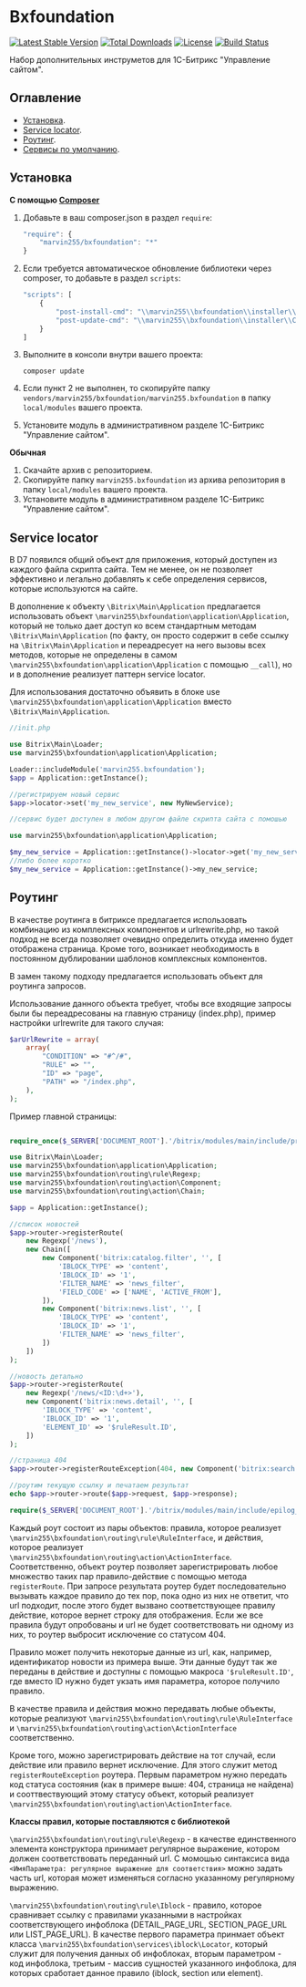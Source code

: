 # Bxfoundation

[![Latest Stable Version](https://poser.pugx.org/marvin255/bxfoundation/v/stable.png)](https://packagist.org/packages/marvin255/bxfoundation)
[![Total Downloads](https://poser.pugx.org/marvin255/bxfoundation/downloads.png)](https://packagist.org/packages/marvin255/bxfoundation)
[![License](https://poser.pugx.org/marvin255/bxfoundation/license.svg)](https://packagist.org/packages/marvin255/bxfoundation)
[![Build Status](https://travis-ci.org/marvin255/bxfoundation.svg?branch=master)](https://travis-ci.org/marvin255/bxfoundation)

Набор дополнительных инструметов для 1С-Битрикс "Управление сайтом".



## Оглавление

* [Установка](#Установка).
* [Service locator](#Service-locator).
* [Роутинг](#Роутинг).
* [Сервисы по умолчанию](#Сервисы-по-умолчанию).



## Установка

**С помощью [Composer](https://getcomposer.org/doc/00-intro.md)**

1. Добавьте в ваш composer.json в раздел `require`:

    ```javascript
    "require": {
        "marvin255/bxfoundation": "*"
    }
    ```

2. Если требуется автоматическое обновление библиотеки через composer, то добавьте в раздел `scripts`:

    ```javascript
    "scripts": [
        {
            "post-install-cmd": "\\marvin255\\bxfoundation\\installer\\Composer::injectModule",
            "post-update-cmd": "\\marvin255\\bxfoundation\\installer\\Composer::injectModule",
        }
    ]
    ```

3. Выполните в консоли внутри вашего проекта:

    ```
    composer update
    ```

4. Если пункт 2 не выполнен, то скопируйте папку `vendors/marvin255/bxfoundation/marvin255.bxfoundation` в папку `local/modules` вашего проекта.

5. Установите модуль в административном разделе 1С-Битрикс "Управление сайтом".

**Обычная**

1. Скачайте архив с репозиторием.
2. Скопируйте папку `marvin255.bxfoundation` из архива репозитория в папку `local/modules` вашего проекта.
3. Установите модуль в административном разделе 1С-Битрикс "Управление сайтом".



## Service locator

В D7 появился общий объект для приложения, который доступен из каждого файла скрипта сайта. Тем не менее, он не позволяет эффективно и легально добавлять к себе определения сервисов, которые используются на сайте.

В дополнение к объекту `\Bitrix\Main\Application` предлагается использовать объект `\marvin255\bxfoundation\application\Application`, который не только дает доступ ко всем стандартным методам `\Bitrix\Main\Application` (по факту, он просто содержит в себе ссылку на `\Bitrix\Main\Application` и переадресует на него вызовы всех методов, которые не определены в самом `\marvin255\bxfoundation\application\Application` с помощью `__call`), но и в дополнение реализует паттерн service locator.

Для использования достаточно объявить в блоке use `\marvin255\bxfoundation\application\Application` вместо `\Bitrix\Main\Application`.

```php
//init.php

use Bitrix\Main\Loader;
use marvin255\bxfoundation\application\Application;

Loader::includeModule('marvin255.bxfoundation');
$app = Application::getInstance();

//регистрируем новый сервис
$app->locator->set('my_new_service', new MyNewService);
```

```php
//сервис будет доступен в любом другом файле скрипта сайта с помошью

use marvin255\bxfoundation\application\Application;

$my_new_service = Application::getInstance()->locator->get('my_new_service');
//либо более коротко
$my_new_service = Application::getInstance()->my_new_service;
```



## Роутинг

В качестве роутинга в битриксе предлагается использовать комбинацию из комплексных компонентов и urlrewrite.php, но такой подход не всегда позволяет очевидно определить откуда именно будет отображена страница. Кроме того, возникает необходимость в постоянном дублировании шаблонов комплексных компонентов.

В замен такому подходу предлагается использовать объект для роутинга запросов.

Использование данного объекта требует, чтобы все входящие запросы были бы переадресованы на главную страницу (index.php), пример настройки urlrewrite для такого случая:

```php
$arUrlRewrite = array(
	array(
		"CONDITION" => "#^/#",
		"RULE" => "",
		"ID" => "page",
		"PATH" => "/index.php",
	),
);
```

Пример главной страницы:

```php

require_once($_SERVER['DOCUMENT_ROOT'].'/bitrix/modules/main/include/prolog_before.php');

use Bitrix\Main\Loader;
use marvin255\bxfoundation\application\Application;
use marvin255\bxfoundation\routing\rule\Regexp;
use marvin255\bxfoundation\routing\action\Component;
use marvin255\bxfoundation\routing\action\Chain;

$app = Application::getInstance();

//список новостей
$app->router->registerRoute(
    new Regexp('/news'),
    new Chain([
        new Component('bitrix:catalog.filter', '', [
            'IBLOCK_TYPE' => 'content',
            'IBLOCK_ID' => '1',
            'FILTER_NAME' => 'news_filter',
            'FIELD_CODE' => ['NAME', 'ACTIVE_FROM'],
        ]),
        new Component('bitrix:news.list', '', [
            'IBLOCK_TYPE' => 'content',
            'IBLOCK_ID' => '1',
            'FILTER_NAME' => 'news_filter',
        ])
    ])
);

//новость детально
$app->router->registerRoute(
    new Regexp('/news/<ID:\d+>'),
    new Component('bitrix:news.detail', '', [
        'IBLOCK_TYPE' => 'content',
        'IBLOCK_ID' => '1',
        'ELEMENT_ID' => '$ruleResult.ID',
    ])
);

//страница 404
$app->router->registerRouteException(404, new Component('bitrix:search.page'));

//роутим текущую ссылку и печатаем результат
echo $app->router->route($app->request, $app->response);

require($_SERVER['DOCUMENT_ROOT'].'/bitrix/modules/main/include/epilog_after.php');
```

Каждый роут состоит из пары объектов: правила, которое реализует `\marvin255\bxfoundation\routing\rule\RuleInterface`, и действия, которое реализует `\marvin255\bxfoundation\routing\action\ActionInterface`. Соответственно, объект роутер позволяет зарегистрировать любое множество таких пар правило-действие с помощью метода `registerRoute`. При запросе результата роутер будет последовательно вызывать каждое правило до тех пор, пока одно из них не ответит, что url подходит, после этого будет вызвано соответствующее правилу действие, которое вернет строку для отображения. Если же все правила будут опробованы и url не будет соответствовать ни одному из них, то роутер выбросит исключение со статусом 404.

Правило может получить некоторые данные из url, как, например, идентификатор новости из примера выше. Эти данные будут так же переданы в действие и доступны с помощью макроса `'$ruleResult.ID'`, где вместо ID нужно будет укзать имя параметра, которое получило правило.

В качестве правила и действия можно передавать любые объекты, которые реализуют `\marvin255\bxfoundation\routing\rule\RuleInterface` и `\marvin255\bxfoundation\routing\action\ActionInterface` соответственно.

Кроме того, можно зарегистрировать действие на тот случай, если действие или правило вернет исключение. Для этого служит метод `registerRouteException` роутера. Первым параметром нужно передать код статуса состояния (как в примере выше: 404, страница не найдена) и сооттвествующий этому статусу объект, который реализует `\marvin255\bxfoundation\routing\action\ActionInterface`.

**Классы правил, которые поставляются с библиотекой**

`\marvin255\bxfoundation\routing\rule\Regexp` - в качестве единственного элемента конструктора принимает регулярное выражение, котором должен соответствовать переданный url. С момошью синтаксиса вида `<ИмяПараметра: регулярное выражение для соответствия>` можно задать часть url, которая может изменяться согласно указанному регулярному выражению.

`\marvin255\bxfoundation\routing\rule\Iblock` - правило, которое сравнивает ссылку с правилами указанными в настройках соответствующего инфоблока (DETAIL_PAGE_URL, SECTION_PAGE_URL или LIST_PAGE_URL). В качестве первого параметра принмает объект класса `\marvin255\bxfoundation\services\iblock\Locator`, который служит для получения данных об инфоблоках, вторым параметром - код инфоблока, третьим - массив сущностей указанного инфоблока, для которых сработает данное правило (iblock, section или element).
